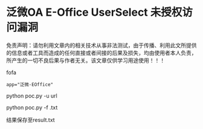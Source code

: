 # 泛微OA E-Office UserSelect 未授权访问漏洞

免责声明：请勿利用文章内的相关技术从事非法测试，由于传播、利用此文所提供的信息或者工具而造成的任何直接或者间接的后果及损失，均由使用者本人负责，所产生的一切不良后果与作者无关。该文章仅供学习用途使用！！！

fofa

````
app="泛微-EOffice"
````

python poc.py -u url

python poc.py -f .txt

结果保存至result.txt